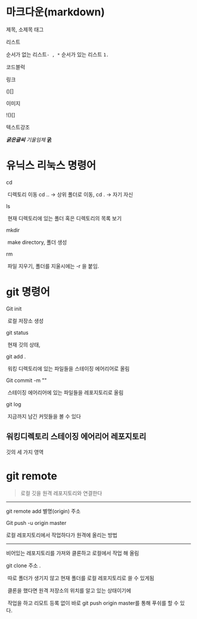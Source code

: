 # 마크다운(markdown)

제목, 소제목 태그

리스트

순서가 없는 리스트`- , *` 순서가 있는 리스트 `1. ` 

코드블럭

링크

()[]

이미지

!()[]

텍스트강조

***굵은글씨*** *기울임체* **굵**

# 유닉스 리눅스 명령어

cd

​	디렉토리 이동 cd .. -> 상위 폴더로 이동, cd . -> 자기 자신

ls

​	현재 디렉토리에 있는 폴더 혹은 디렉토리의 목록 보기

mkdir

​	make directory, 폴더 생성

rm

​	파일 지우기, 폴더를 지울시에는 -r 을 붙임.

# git 명령어

Git init

​	로컬 저장소 생성

git status

​	현재 깃의 상태, 

git add .

​	워킹 디렉토리에 있는 파일들을 스테이징 에어리어로 올림

Git commit -m ""

​	스테이징 에어리어에 있는 파일들을 레포지토리로 올림

git log

​	지금까지 남긴 커밋들을 볼 수 있다

## 워킹디렉토리 스테이징 에어리어 레포지토리

깃의 세 가지 영역

# git remote

> 로컬 깃을 원격 레포지토리와 연결한다

---

git remote add 별명(origin) 주소

Git push -u origin master

로컬 레포지토리에서 작업하다가 원격에 올리는 방법

---

비어있는 레포지토리를 가져와 클론하고 로컬에서 작업 해 올림

git clone 주소 .

​	따로 폴더가 생기지 않고 현재 폴더를 로컬 레포지토리로 쓸 수 있게됨

​	클론을 했다면 원격 저장소의 위치를 알고 있는 상태이기에

​	작업을 하고 리모트 등록 없이 바로 git push origin master를 통해 푸쉬를 할 수 있다.